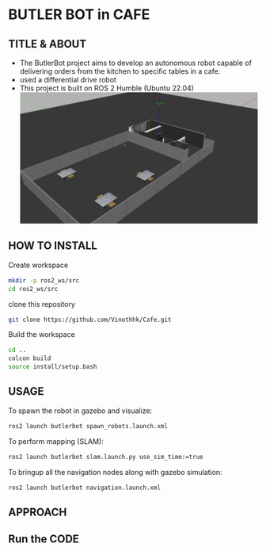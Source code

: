 # BUTLER BOT in CAFE



## TITLE & ABOUT
- The ButlerBot project aims to develop an autonomous robot capable of delivering orders from the kitchen to specific tables in a cafe. 
- used a differential drive robot
- This project is built on ROS 2 Humble (Ubuntu 22.04)
 ![alt text](https://github.com/Vinothhk/Cafe/blob/main/butlerbot/images/image.png)

## HOW TO INSTALL
Create workspace
```bash
mkdir -p ros2_ws/src
cd ros2_ws/src
```
clone this repository
```bash
git clone https://github.com/Vinothhk/Cafe.git
```
Build the workspace
```bash
cd ..
colcon build
source install/setup.bash
```
## USAGE
To spawn the robot in gazebo and visualize:
```bash
ros2 launch butlerbot spawn_robots.launch.xml
```
To perform mapping (SLAM):
```bash
ros2 launch butlerbot slam.launch.py use_sim_time:=true
```
To bringup all the navigation nodes along with gazebo simulation:
```bash
ros2 launch butlerbot navigation.launch.xml
```

## APPROACH

## Run the CODE

